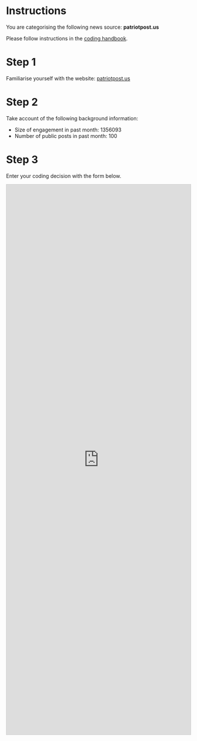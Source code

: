 # Instructions

You are categorising the following news source: **patriotpost.us**

Please follow instructions in the [coding handbook](http://comprop.oii.ox.ac.uk/).

# Step 1

Familiarise yourself with the website: [patriotpost.us](patriotpost.us)

# Step 2

Take account of the following background information:

* Size of engagement in past month: 1356093
* Number of public posts in past month: 100

# Step 3

Enter your coding decision with the form below.

<iframe class="airtable-embed"
    src="https://airtable.com/embed/shra38QF3aALor26z?backgroundColor=blue&prefill_Media%20source=patriotpost.us&prefill_Coder=Bob" frameborder="0"
    onmousewheel="" width="100%" height="1500" style="background: transparent; border: 1px solid #ccc;"></iframe>